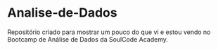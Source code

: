 # Analise-de-Dados
Repositório criado para mostrar um pouco do que vi e estou vendo no Bootcamp de Análise de Dados da SoulCode Academy.
